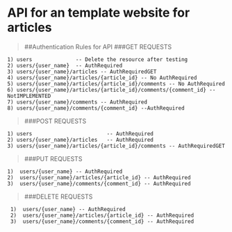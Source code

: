 
# API for an template website for articles



> ##Authentication Rules for API
> ###GET REQUESTS

```
1) users              -- Delete the resource after testing
2) users/{user_name}  -- AuthRequired
3) users/{user_name}/articles -- AuthRequiredGET
4) users/{user_name}/articles/{article_id} -- No AuthRequired
5) users/{user_name}/articles/{article_id}/comments -- No AuthRequired
6) users/{user_name}/articles/{article_id}/comments/{comment_id} -- NotIMPLEMENTED
7) users/{user_name}/comments -- AuthRequired
8) users/{user_name}/comments/{comment_id} --AuthRequired

```

  >  ###POST REQUESTS
  
 ```
 1) users 						 -- AuthRequired
 2) users/{user_name}/articles	 -- AuthRequired
 3) users/{user_name}/articles/{article_id}/comments -- AuthRequiredGET
 ```
 
 
 > ###PUT REQUESTS
 
 
 ```
 1)  users/{user_name} -- AuthRequired
 2)  users/{user_name}/articles/{article_id} -- AuthRequired
 3)  users/{user_name}/comments/{comment_id} -- AuthRequired
 ```
 

> ###DELETE REQUESTS

```
 1)  users/{user_name} -- AuthRequired
 2)  users/{user_name}/articles/{article_id} -- AuthRequired
 3)  users/{user_name}/comments/{comment_id} -- AuthRequired
 ```




